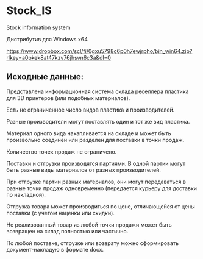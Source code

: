 # Stock_IS
Stock information system

Дистрибутив для Windows x64

https://www.dropbox.com/scl/fi/0gxu5798c6p0h7ewjrpho/bin_win64.zip?rlkey=a0pkek8at47kzv76jhsvn6c3a&dl=0

## Исходные данные:
Представлена информационная система склада реселлера пластика для 3D принтеров (или подобных материалов).

Есть не ограниченное число видов пластика и производителей.

Разные производители могут поставлять один и тот же вид пластика.

Материал одного вида накапливается на складе и может быть произвольно соединен или разделен для поставки в точки продаж.

Количество точек продаж не ограничено.

Поставки и отгрузки производятся партиями. В одной партии могут быть разные виды материалов от разных производителей.

При отгрузке партии разных материалов, они могут передаваться в разные точки продаж одновременно (передается курьеру для доставки по накладной).

Отгрузка товара может производиться по цене, отличающейся от цены поставки (с учетом наценки или скидки).

Не реализованный товар из любой точки продажи может быть возвращен на склад полностью или частично.

По любой поставке, отгрузке или возврату можно сформировать документ-накладую в формате docx.

